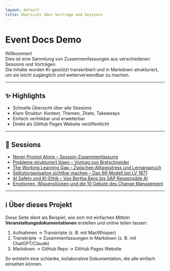 ```yaml
---
layout: default
title: Übersicht über Vorträge und Sessions
---
```


# Event Docs Demo

Willkommen!  
Dies ist eine Sammlung von Zusammenfassungen aus verschiedenen Sessions und Vorträgen.  
Die Inhalte wurden KI-gestützt transkribiert und in Markdown strukturiert, um sie leicht zugänglich und weiterverwendbar zu machen.

---

## ✨ Highlights
- Schnelle Übersicht über alle Sessions
- Klare Struktur: Kontext, Themen, Zitate, Takeaways
- Einfach verlinkbar und erweiterbar
- Direkt als GitHub Pages Website veröffentlicht

---

## 📂 Sessions

- [Never Prompt Alone – Session-Zusammenfassung](Session_Never_Prompt_Alone.md)
- [Probleme strukturiert lösen – Vortrag von Bretschneider](Session_Probleme_strukturiert_loesen.md)
- [The Working Learning Gap – Zwischen Alltagsstress und Lernanspruch](Session_Working_Learning_Gap.md)
- [Selbstorganisation sichtbar machen – Das 6K-Modell bei LV 1871](Session_Selbstorganisation_6K_Modell.md)
- [AI Safety und KI-Ethik – Von Bertha Benz bis SAP Responsible AI](Session_AI_Safety_KI_Ethik.md)
- [Emotionen, Wissenslücken und die 10 Gebote des Change Management](Session_Change_Management_10_Gebote.md)

---

## ℹ️ Über dieses Projekt
Diese Seite dient als Beispiel, wie sich mit einfachen Mitteln  
**Veranstaltungsdokumentationen** erstellen und online teilen lassen:

1. Aufnahmen → Transkripte (z. B. mit MacWhisper)  
2. Transkripte → Zusammenfassungen in Markdown (z. B. mit ChatGPT/Claude)  
3. Markdown → GitHub Repo → GitHub Pages Website  

So entsteht eine schlanke, kollaborative Dokumentation, die alle einfach einsehen können.